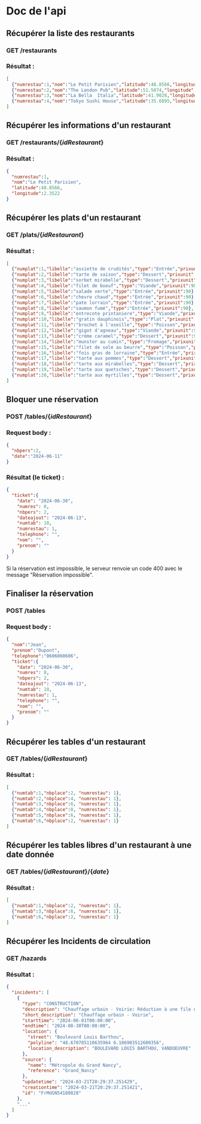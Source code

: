 # Doc de l'api

## Récupérer la liste des restaurants
### __GET__ /restaurants
### Résultat :
```json
[
  {"numrestau":1,"nom":"Le Petit Parisien","latitude":48.8566,"longitude":2.3522},
  {"numrestau":2,"nom":"The London Pub","latitude":51.5074,"longitude":-0.1278},
  {"numrestau":3,"nom":"La Bella  Italia","latitude":41.9028,"longitude":12.4964},
  {"numrestau":4,"nom":"Tokyo Sushi House","latitude":35.6895,"longitude":139.6917}
]
```

## Récupérer les informations d'un restaurant
### __GET__ /restaurants/{*idRestaurant*}
### Résultat :
```json
{
  "numrestau":1,
  "nom":"Le Petit Parisien",
  "latitude":48.8566,
  "longitude":2.3522
}
```

## Récupérer les plats d'un restaurant
### __GET__ /plats/{*idRestaurant*}
### Résultat : 
```json
[
  {"numplat":1,"libelle":"assiette de crudités","type":"Entrée","prixunit":90},
  {"numplat":2,"libelle":"tarte de saison","type":"Dessert","prixunit":90},
  {"numplat":3,"libelle":"sorbet mirabelle","type":"Dessert","prixunit":90},
  {"numplat":4,"libelle":"filet de boeuf","type":"Viande","prixunit":90},
  {"numplat":5,"libelle":"salade verte","type":"Entrée","prixunit":90},
  {"numplat":6,"libelle":"chevre chaud","type":"Entrée","prixunit":90},
  {"numplat":7,"libelle":"pate lorrain","type":"Entrée","prixunit":90},
  {"numplat":8,"libelle":"saumon fumé","type":"Entrée","prixunit":90},
  {"numplat":9,"libelle":"entrecote printaniere","type":"Viande","prixunit":90},
  {"numplat":10,"libelle":"gratin dauphinois","type":"Plat","prixunit":90},
  {"numplat":11,"libelle":"brochet à l'oseille","type":"Poisson","prixunit":90},
  {"numplat":12,"libelle":"gigot d'agneau","type":"Viande","prixunit":90},
  {"numplat":13,"libelle":"crème caramel","type":"Dessert","prixunit":90},
  {"numplat":14,"libelle":"munster au cumin","type":"Fromage","prixunit":90},
  {"numplat":15,"libelle":"filet de sole au beurre","type":"Poisson","prixunit":90},
  {"numplat":16,"libelle":"fois gras de lorraine","type":"Entrée","prixunit":90},
  {"numplat":17,"libelle":"tarte aux pommes","type":"Dessert","prixunit":90},
  {"numplat":18,"libelle":"tarte aux mirabelles","type":"Dessert","prixunit":90},
  {"numplat":19,"libelle":"tarte aux quetsches","type":"Dessert","prixunit":90},
  {"numplat":20,"libelle":"tarte aux myrtilles","type":"Dessert","prixunit":90}
]
```


## Bloquer une réservation
### __POST__ /tables/{*idRestaurant*}
### Request body :
```json
{
  "nbpers":2,
  "date":"2024-06-11"
}
```

### Résultat (le ticket) :
```json
{
  "ticket":{
    "date": "2024-06-30",
    "numres": 0,
    "nbpers": 2,
    "dateajout": "2024-06-13",
    "numtab": 10,
    "numrestau": 1,
    "telephone": "",
    "nom": "",
    "prenom": ""
  }
}
```
Si la réservation est impossible, le serveur renvoie un code 400 avec le message "Réservation impossible".

## Finaliser la réservation
### __POST__ /tables
### Request body :
```json
{
  "nom":"Jean",
  "prenom":"Dupont",
  "telephone":"0606060606",
  "ticket":{
    "date": "2024-06-30",
    "numres": 0,
    "nbpers": 2,
    "dateajout": "2024-06-13",
    "numtab": 10,
    "numrestau": 1,
    "telephone": "",
    "nom": "",
    "prenom": ""
  }
}
```

## Récupérer les tables d'un restaurant
### __GET__ /tables/{*idRestaurant*}
### Résultat :
```json
[
  {"numtab":1,"nbplace":2, "numrestau": 1},
  {"numtab":2,"nbplace":4, "numrestau": 1},
  {"numtab":3,"nbplace":6, "numrestau": 1},
  {"numtab":4,"nbplace":8, "numrestau": 1},
  {"numtab":5,"nbplace":6, "numrestau": 1},
  {"numtab":6,"nbplace":2, "numrestau": 1}
]
```

## Récupérer les tables libres d'un restaurant à une date donnée
### __GET__ /tables/{*idRestaurant*}/{*date*}
### Résultat :
```json
[
  {"numtab":1,"nbplace":2, "numrestau": 1},
  {"numtab":3,"nbplace":6, "numrestau": 1},
  {"numtab":6,"nbplace":2, "numrestau": 1}
]
```

## Récupérer les Incidents de circulation
### __GET__ /hazards
### Résultat :
```json
{
  "incidents": [
    {
      "type": "CONSTRUCTION",
      "description": "Chauffage urbain - Voirie: Réduction à une file de circulation, Rétrécissement des voies",
      "short_description": "Chauffage urbain - Voirie",
      "starttime": "2024-06-01T00:00:00",
      "endtime": "2024-08-30T00:00:00",
      "location": {
        "street": "Boulevard Louis Barthou",
        "polyline": "48.670705110635964 6.186903512600356",
        "location_description": "BOULEVARD LOUIS BARTHOU, VANDOEUVRE"
      },
      "source": {
        "name": "Métropole du Grand Nancy",
        "reference": "Grand_Nancy"
      },
      "updatetime": "2024-03-21T20:29:37.251429",
      "creationtime": "2024-03-21T20:29:37.251421",
      "id": "FrMdGN54180828"
    },
    "..."
  ]
}
```
